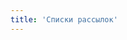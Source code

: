 ```yaml
---
title: 'Списки рассылок'
---
```

<script setup>
  import TheMailingList from "@/views/community/mailing/TheMailingList.vue"
</script>

<TheMailingList />
